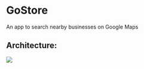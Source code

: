 # GoStore
An app to search nearby businesses on Google Maps

## Architecture:
![](https://i.postimg.cc/QtD6LhRL/download.png)
